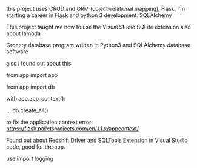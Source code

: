 tbis project uses CRUD and ORM (object-relational mapping), Flask, i'm starting a career in Flask and python 3 development. SQLAlchemy

This project taught me how to use the Visual Studio SQLite extension also about lambda

Grocery database program written in Python3 and SQLAlchemy database software

also i found out about this

from app import app

from app import db

with app.app_context():

... db.create_all()

to fix the application context error: https://flask.palletsprojects.com/en/1.1.x/appcontext/


Found out about Redshift Driver and SQLTools Extension in Visual Studio code, good for the app.

use import logging